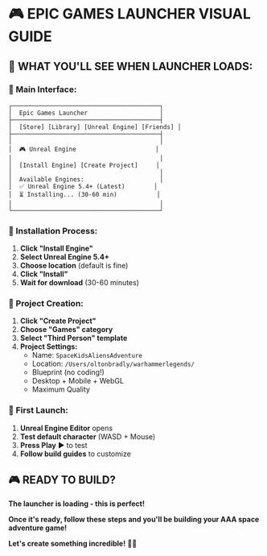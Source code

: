 # 🎮 EPIC GAMES LAUNCHER VISUAL GUIDE

## 🚀 **WHAT YOU'LL SEE WHEN LAUNCHER LOADS:**

### **📱 Main Interface:**
```
┌─────────────────────────────────────────┐
│  Epic Games Launcher                    │
├─────────────────────────────────────────┤
│  [Store] [Library] [Unreal Engine] [Friends] │
├─────────────────────────────────────────┤
│                                         │
│  🎮 Unreal Engine                      │
│                                         │
│  [Install Engine] [Create Project]     │
│                                         │
│  Available Engines:                     │
│  ✅ Unreal Engine 5.4+ (Latest)        │
│  ⏳ Installing... (30-60 min)           │
│                                         │
└─────────────────────────────────────────┘
```

### **🔧 Installation Process:**
1. **Click "Install Engine"**
2. **Select Unreal Engine 5.4+**
3. **Choose location** (default is fine)
4. **Click "Install"**
5. **Wait for download** (30-60 minutes)

### **🎯 Project Creation:**
1. **Click "Create Project"**
2. **Choose "Games" category**
3. **Select "Third Person" template**
4. **Project Settings:**
   - Name: `SpaceKidsAliensAdventure`
   - Location: `/Users/oltonbradly/warhammerlegends/`
   - Blueprint (no coding!)
   - Desktop + Mobile + WebGL
   - Maximum Quality

### **🚀 First Launch:**
1. **Unreal Engine Editor** opens
2. **Test default character** (WASD + Mouse)
3. **Press Play** ▶️ to test
4. **Follow build guides** to customize

## 🎮 **READY TO BUILD?**

**The launcher is loading - this is perfect!**

**Once it's ready, follow these steps and you'll be building your AAA space adventure game!**

**Let's create something incredible!** 🚀✨
